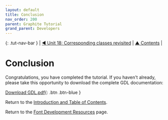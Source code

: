 ```yaml
---
layout: default
title: Conclusion
nav_order: 200
parent: Graphite Tutorial
grand_parent: Developers
---
```


{: .tut-nav-bar }
|  [&#x25C0; Unit 18: Corresponding classes revisited](graide_tutorial18) | [&#x25B2; Contents](../graide_tutorial#contents) |

# Conclusion

Congratulations, you have completed the tutorial. If you haven't already, please take this opportunity to download the complete GDL documentation:

[Download GDL.pdf](GDL.pdf){: .btn .btn-blue }

Return to the [Introduction and Table of Contents](../graide_tutorial).

Return to the [Font Development Resources](../graphite_devFont) page.